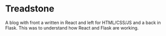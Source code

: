 # Treadstone
A blog with front a written in React and left for HTML/CSS/JS and a back in Flask. This was to understand how React and Flask are working.
